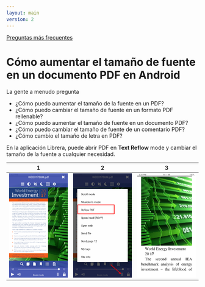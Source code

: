 ```yaml
---
layout: main
version: 2
---
```

[Preguntas más frecuentes](/wiki/faq/es)

# Cómo aumentar el tamaño de fuente en un documento PDF en Android

La gente a menudo pregunta

* ¿Cómo puedo aumentar el tamaño de la fuente en un PDF?
* ¿Cómo puedo cambiar el tamaño de fuente en un formato PDF rellenable?
* ¿Cómo puedo aumentar el tamaño de fuente en un documento PDF?
* ¿Cómo puedo cambiar el tamaño de fuente de un comentario PDF?
* ¿Cómo cambio el tamaño de letra en PDF?

En la aplicación Librera, puede abrir PDF en __Text Reflow__ mode y cambiar el tamaño de la fuente a cualquier necesidad.

|1|2|3|
|-|-|-|
|![](1.png)|![](2.png)|![](3.png)|
